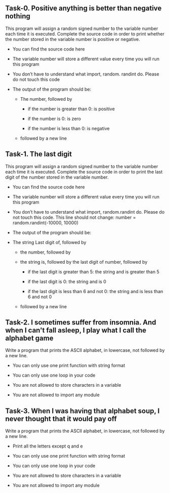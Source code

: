 ## Task-0. Positive anything is better than negative nothing

This program will assign a random signed number to the variable number each time it is executed. Complete the source code in order to print whether the number stored in the variable number is positive or negative.

 - You can find the source code here

 - The variable number will store a different value every time you will run this program

 - You don’t have to understand what import, random. randint do. Please do not touch this code

 - The output of the program should be:

	- The number, followed by

		- if the number is greater than 0: is positive

		- if the number is 0: is zero

		- if the number is less than 0: is negative

	- followed by a new line


## Task-1. The last digit

This program will assign a random signed number to the variable number each time it is executed. Complete the source code in order to print the last digit of the number stored in the variable number.

 - You can find the source code here

 - The variable number will store a different value every time you will run this program

 - You don’t have to understand what import, random.randint do. Please do not touch this code. This line should not change: number = random.randint(-10000, 10000)

 - The output of the program should be:

 - The string Last digit of, followed by

	- the number, followed by

	- the string is, followed by the last digit of number, followed by
		
		- if the last digit is greater than 5: the string and is greater than 5

		- if the last digit is 0: the string and is 0

		- if the last digit is less than 6 and not 0: the string and is less than 6 and not 0

	- followed by a new line


## Task-2. I sometimes suffer from insomnia. And when I can't fall asleep, I play what I call the alphabet game

Write a program that prints the ASCII alphabet, in lowercase, not followed by a new line.

 - You can only use one print function with string format

 - You can only use one loop in your code

 - You are not allowed to store characters in a variable

 - You are not allowed to import any module


## Task-3. When I was having that alphabet soup, I never thought that it would pay off

Write a program that prints the ASCII alphabet, in lowercase, not followed by a new line.

 - Print all the letters except q and e

 - You can only use one print function with string format

 - You can only use one loop in your code

 - You are not allowed to store characters in a variable

 - You are not allowed to import any module
